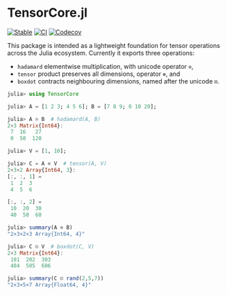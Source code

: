 # TensorCore.jl

[![Stable](https://img.shields.io/badge/docs-stable-blue.svg)](https://JuliaMath.github.io/TensorCore.jl/stable)
[![CI](https://github.com/JuliaMath/TensorCore.jl/workflows/CI/badge.svg)](https://github.com/JuliaMath/TensorCore.jl/actions?query=workflow%3ACI)
[![Codecov](https://codecov.io/gh/JuliaMath/TensorCore.jl/branch/master/graph/badge.svg)](https://codecov.io/gh/JuliaMath/TensorCore.jl)

This package is intended as a lightweight foundation for tensor operations across the Julia ecosystem.
Currently it exports three operations:
* `hadamard` elementwise multiplication, with unicode operator `⊙`,
* `tensor` product preserves all dimensions, operator `⊗`, and
* `boxdot` contracts neighbouring dimensions, named after the unicode `⊡`.

```julia
julia> using TensorCore

julia> A = [1 2 3; 4 5 6]; B = [7 8 9; 0 10 20];

julia> A ⊙ B  # hadamard(A, B)
2×3 Matrix{Int64}:
 7  16   27
 0  50  120

julia> V = [1, 10];

julia> C = A ⊗ V  # tensor(A, V)
2×3×2 Array{Int64, 3}:
[:, :, 1] =
 1  2  3
 4  5  6

[:, :, 2] =
 10  20  30
 40  50  60

julia> summary(A ⊗ B)
"2×3×2×3 Array{Int64, 4}"

julia> C ⊡ V  # boxdot(C, V)
2×3 Matrix{Int64}:
 101  202  303
 404  505  606

julia> summary(C ⊡ rand(2,5,7))
"2×3×5×7 Array{Float64, 4}"
 ```

